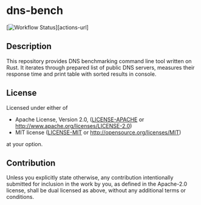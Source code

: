 # dns-bench

[![Workflow Status][workflow-badge]][actions-url]

[workflow-badge]: https://github.com/qwerty541/dns-bench/workflows/check/badge.svg

## Description

This repository provides DNS benchmarking command line tool written on Rust. It iterates through prepared list of public DNS servers, measures their response time and print table with sorted results in console.

## License

Licensed under either of

-   Apache License, Version 2.0, ([LICENSE-APACHE](LICENSE-APACHE) or http://www.apache.org/licenses/LICENSE-2.0)
-   MIT license ([LICENSE-MIT](LICENSE-MIT) or http://opensource.org/licenses/MIT)

at your option.

## Contribution

Unless you explicitly state otherwise, any contribution intentionally
submitted for inclusion in the work by you, as defined in the Apache-2.0
license, shall be dual licensed as above, without any additional terms or
conditions.
